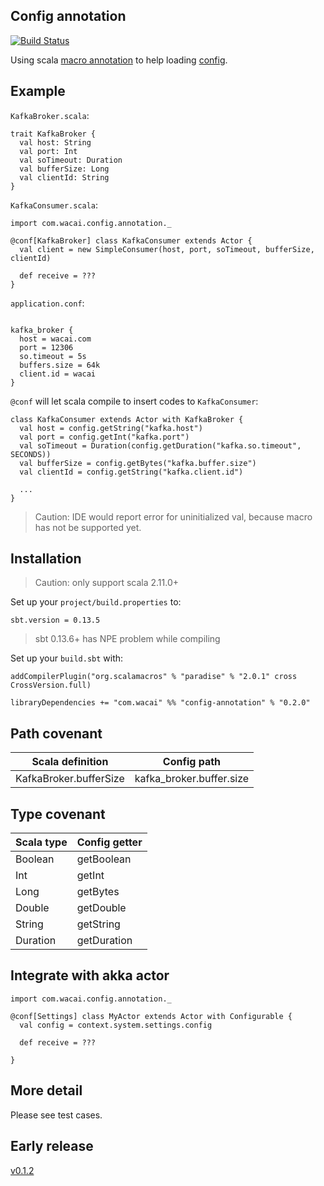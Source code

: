 ## Config annotation

[![Build Status](https://travis-ci.org/wacai/config-annotation.png?branch=master)](https://travis-ci.org/wacai/config-annotation)

Using scala [macro annotation][mcr] to help loading [config][conf].

## Example

`KafkaBroker.scala`:

```
trait KafkaBroker {
  val host: String
  val port: Int
  val soTimeout: Duration
  val bufferSize: Long
  val clientId: String
}
```

`KafkaConsumer.scala`:

```
import com.wacai.config.annotation._

@conf[KafkaBroker] class KafkaConsumer extends Actor {
  val client = new SimpleConsumer(host, port, soTimeout, bufferSize, clientId)

  def receive = ???
}
```

`application.conf`:

```

kafka_broker {
  host = wacai.com
  port = 12306
  so.timeout = 5s
  buffers.size = 64k
  client.id = wacai
}
```

`@conf` will let scala compile to insert codes to `KafkaConsumer`:

```
class KafkaConsumer extends Actor with KafkaBroker {
  val host = config.getString("kafka.host")
  val port = config.getInt("kafka.port")
  val soTimeout = Duration(config.getDuration("kafka.so.timeout", SECONDS))
  val bufferSize = config.getBytes("kafka.buffer.size")
  val clientId = config.getString("kafka.client.id")

  ...
}
```

> Caution: IDE would report error for uninitialized val, because macro has not be supported yet.

## Installation

> Caution: only support scala 2.11.0+

Set up your `project/build.properties` to:

```
sbt.version = 0.13.5
```

> sbt 0.13.6+ has NPE problem while compiling

Set up your `build.sbt` with:

```
addCompilerPlugin("org.scalamacros" % "paradise" % "2.0.1" cross CrossVersion.full)

libraryDependencies += "com.wacai" %% "config-annotation" % "0.2.0"
```

## Path covenant

|Scala definition | Config path |
|-----------------|-------------|
|KafkaBroker.bufferSize | kafka_broker.buffer.size|

## Type covenant

|Scala type | Config getter |
|-----------|---------------|
| Boolean   | getBoolean    |
| Int       | getInt        |
| Long      | getBytes      |
| Double    | getDouble     |
| String    | getString     |
| Duration  | getDuration   |


## Integrate with akka actor

```
import com.wacai.config.annotation._

@conf[Settings] class MyActor extends Actor with Configurable {
  val config = context.system.settings.config

  def receive = ???

}
```

## More detail

Please see test cases.

## Early release

[v0.1.2](https://github.com/wacai/config-annotation/tree/v0.1.2)

[mcr]:http://docs.scala-lang.org/overviews/macros/annotations.html
[conf]:https://github.com/typesafehub/config